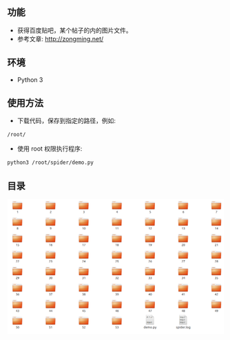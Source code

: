 ## 功能
* 获得百度贴吧，某个帖子的内的图片文件。
* 参考文章: http://zongming.net/

## 环境
* Python 3

## 使用方法
* 下载代码，保存到指定的路径，例如:
```bash
/root/
```
* 使用 root 权限执行程序:
```bash
python3 /root/spider/demo.py
```

## 目录
![图片文件](https://github.com/eastNan/spider/blob/master/doc/spider-tieba.png)
